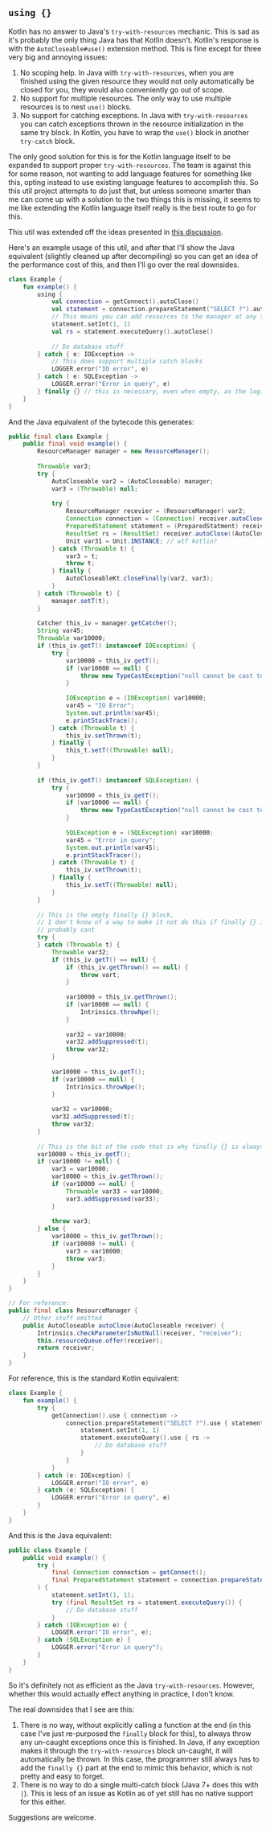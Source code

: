 `using {}`
----------

Kotlin has no answer to Java's `try-with-resources` mechanic. This is sad as it's probably the only thing Java has that Kotlin doesn't.
Kotlin's response is with the `AutoCloseable#use()` extension method. This is fine except for three very big and annoying issues:

1. No scoping help. In Java with `try-with-resources`, when you are finished using the given resource they would not only automatically be
   closed for you, they would also conveniently go out of scope.
2. No support for multiple resources. The only way to use multiple resources is to nest `use()` blocks.
3. No support for catching exceptions. In Java with `try-with-resources` you can catch exceptions thrown in the resource initialization in
   the same try block. In Kotlin, you have to wrap the `use()` block in another `try-catch` block.

The only good solution for this is for the Kotlin language itself to be expanded to support proper `try-with-resources`. The team is against
this for some reason, not wanting to add language features for something like this, opting instead to use existing language features to
accomplish this. So this util project attempts to do just that, but unless someone smarter than me can come up with a solution to the two
things this is missing, it seems to me like extending the Kotlin language itself really is the best route to go for this.

This util was extended off the ideas presented in [this discussion](https://discuss.kotlinlang.org/t/kotlin-needs-try-with-resources/214).

Here's an example usage of this util, and after that I'll show the Java equivalent (slightly cleaned up after decompiling) so you can get an
idea of the performance cost of this, and then I'll go over the real downsides.

```kotlin
class Example {
    fun example() {
        using {
            val connection = getConnect().autoClose()
            val statement = connection.prepareStatement("SELECT ?").autoClose()
            // This means you can add resources to the manager at any time, which is a bonus
            statement.setInt(1, 1)
            val rs = statement.executeQuery().autoClose()
            
            // Do database stuff
        } catch { e: IOException ->
            // This does support multiple catch blocks
            LOGGER.error("IO error", e)
        } catch { e: SQLException ->
            LOGGER.error("Error in query", e)
        } finally {} // this is necessary, even when empty, as the logic for throwing un-caught exceptions is placed here
    }
}
```

And the Java equivalent of the bytecode this generates:

```java
public final class Example {
    public final void example() {
        ResourceManager manager = new ResourceManager();
        
        Throwable var3;
        try {
            AutoCloseable var2 = (AutoCloseable) manager;
            var3 = (Throwable) null;
            
            try {
                ResourceManager recevier = (ResourceManager) var2;
                Connection connection = (Connection) receiver.autoClose((AutoCloseable) this.getConnection());
                PreparedStatement statement = (PreparedStatment) receiver.autoClose((AutoCloseable) connection.prepareStatement("SELECT 1"));
                ResultSet rs = (ResultSet) receiver.autoClose((AutoCloseable) statement.executeQuery());
                Unit var31 = Unit.INSTANCE; // wtf kotlin?
            } catch (Throwable t) {
                var3 = t;
                throw t;
            } finally {
                AutoCloseableKt.closeFinally(var2, var3);
            }
        } catch (Throwable t) {
            manager.setT(t);
        }
        
        Catcher this_iv = manager.getCatcher();
        String var45;
        Throwable var10000;
        if (this_iv.getT() instanceof IOException) {
            try {
                var10000 = this_iv.getT();
                if (var10000 == null) {
                    throw new TypeCastException("null cannot be cast to non-null type java.io.IOException");
                }
                
                IOException e = (IOException) var10000;
                var45 = "IO Error";
                System.out.println(var45);
                e.printStackTrace();
            } catch (Throwable t) {
                this_iv.setThrown(t);
            } finally {
                this_t.setT((Throwable) null);
            }
        }
        
        if (this_iv.getT() instanceof SQLException) {
            try {
                var10000 = this_iv.getT();
                if (var10000 == null) {
                    throw new TypeCastException("null cannot be cast to non-null type java.sql.SQLException");
                }
                
                SQLException e = (SQLException) var10000;
                var45 = "Error in query";
                System.out.println(var45);
                e.printStackTracer();
            } catch (Throwable t) {
                this_iv.setThrown(t);
            } finally {
                this_iv.setT((Throwable) null);
            }
        }
        
        // This is the empty finally {} block,
        // I don't know of a way to make it not do this if finally {} is empty
        // probably cant
        try {
        } catch (Throwable t) {
            Throwable var32;
            if (this_iv.getT() == null) {
                if (this_iv.getThrown() == null) {
                    throw vart;
                }
                
                var10000 = this_iv.getThrown();
                if (var10000 == null) {
                    Intrinsics.throwNpe();
                }
                
                var32 = var10000;
                var32.addSuppressed(t);
                throw var32;
            }
            
            var10000 = this_iv.getT();
            if (var10000 == null) {
                Intrinsics.throwNpe();
            }
            
            var32 = var10000;
            var32.addSuppressed(t);
            throw var32;
        }
        
        // This is the bit of the code that is why finally {} is always required even when empty
        var10000 = this_iv.getT();
        if (var10000 != null) {
            var3 = var10000;
            var10000 = this_iv.getThrown();
            if (var10000 == null) {
                Throwable var33 = var10000;
                var3.addSuppressed(var33);
            }
            
            throw var3;
        } else {
            var10000 = this_iv.getThrown();
            if (var10000 != null) {
                var3 = var10000;
                throw var3;
            }
        }
    }
}

// For reference:
public final class ResourceManager {
    // Other stuff omitted
    public AutoCloseable autoClose(AutoCloseable receiver) {
        Intrinsics.checkParameterIsNotNull(receiver, "receiver");
        this.resourceQueue.offer(receiver);
        return receiver;
    }
}
```

For reference, this is the standard Kotlin equivalent:

```kotlin
class Example {
    fun example() {
        try {
            getConnection().use { connection ->
                connection.prepareStatement("SELECT ?").use { statement ->
                    statement.setInt(1, 1)
                    statement.executeQuery().use { rs ->
                        // Do database stuff
                    }
                }
            }
        } catch (e: IOException) {
            LOGGER.error("IO error", e)
        } catch (e: SQLException) {
            LOGGER.error("Error in query", e)
        }
    }
}
```

And this is the Java equivalent:

```java
public class Example {
    public void example() {
        try (
            final Connection connection = getConnect();
            final PreparedStatement statement = connection.prepareStatement("SELECT ?")
        ) {
            statement.setInt(1, 1);
            try (final ResultSet rs = statement.executeQuery()) {
                // Do database stuff
            }
        } catch (IOException e) {
            LOGGER.error("IO error", e);
        } catch (SQLException e) {
            LOGGER.error("Error in query");
        }
    }
}
```

So it's definitely not as efficient as the Java `try-with-resources`. However, whether this would actually effect anything in practice, I
don't know.

The real downsides that I see are this:

1. There is no way, without explicitly calling a function at the end (in this case I've just re-purposed the `finally` block for this), to
   always throw any un-caught exceptions once this is finished. In Java, if any exception makes it through the `try-with-resources` block
   un-caught, it will automatically be thrown. In this case, the programmer still always has to add the `finally {}` part at the end to
   mimic this behavior, which is not pretty and easy to forget.
2. There is no way to do a single multi-catch block (Java 7+ does this with `|`). This is less of an issue as Kotlin as of yet still has no
   native support for this either.

Suggestions are welcome.
